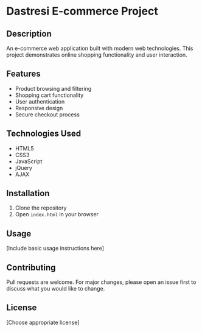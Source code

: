 # Dastresi E-commerce Project

## Description
An e-commerce web application built with modern web technologies. This project demonstrates online shopping functionality and user interaction.

## Features
- Product browsing and filtering
- Shopping cart functionality
- User authentication
- Responsive design
- Secure checkout process

## Technologies Used
- HTML5
- CSS3
- JavaScript
- jQuery
- AJAX

## Installation
1. Clone the repository
2. Open `index.html` in your browser

## Usage
[Include basic usage instructions here]

## Contributing
Pull requests are welcome. For major changes, please open an issue first to discuss what you would like to change.

## License
[Choose appropriate license]